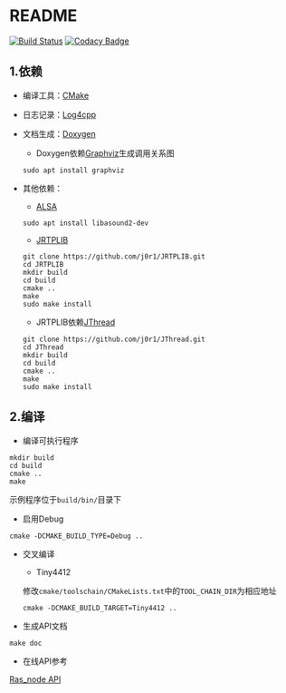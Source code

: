 # README

[![Build Status](https://travis-ci.org/Pokerpoke/Ras_node.svg?branch=master)](https://travis-ci.org/Pokerpoke/Ras_node)
[![Codacy Badge](https://api.codacy.com/project/badge/Grade/633f642c57ff4768bac4a6deed91313d)](https://www.codacy.com/app/Pokerpoke/Ras_node?utm_source=github.com&amp;utm_medium=referral&amp;utm_content=Pokerpoke/Ras_node&amp;utm_campaign=Badge_Grade)

## 1.依赖

- 编译工具：[CMake](https://cmake.org/)

- 日志记录：[Log4cpp](http://log4cpp.sourceforge.net/)

- 文档生成：[Doxygen](www.doxygen.org/)

    - Doxygen依赖[Graphviz](http://www.graphviz.org/)生成调用关系图

    ```shell
    sudo apt install graphviz
    ```

- 其他依赖：

    - [ALSA](https://www.alsa-project.org/main/index.php/Main_Page)

    ```shell
    sudo apt install libasound2-dev
    ```

    - [JRTPLIB](http://research.edm.uhasselt.be/jori/page/CS/Jrtplib.html)

    ```shell
    git clone https://github.com/j0r1/JRTPLIB.git
    cd JRTPLIB
    mkdir build
    cd build
    cmake ..
    make
    sudo make install
    ```

    - JRTPLIB依赖[JThread](http://research.edm.uhasselt.be/jori/page/CS/Jthread.html)

    ```shell
    git clone https://github.com/j0r1/JThread.git
    cd JThread
    mkdir build
    cd build
    cmake ..
    make
    sudo make install
    ```


## 2.编译

- 编译可执行程序

```shell
mkdir build
cd build
cmake ..
make
```

示例程序位于`build/bin/`目录下

- 启用Debug

```shell
cmake -DCMAKE_BUILD_TYPE=Debug ..
```

- 交叉编译

    - Tiny4412

    修改`cmake/toolschain/CMakeLists.txt`中的`TOOL_CHAIN_DIR`为相应地址

    ```shell
    cmake -DCMAKE_BUILD_TARGET=Tiny4412 ..
    ```

- 生成API文档

```shell
make doc
```
- 在线API参考

[Ras_node API](https://pokerpoke.github.io/Ras_node/)
